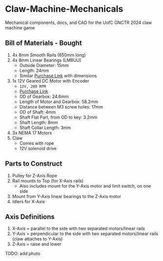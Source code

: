 # Claw-Machine-Mechanicals
Mechanical components, docs, and CAD for the UofC GNCTR 2024 claw machine game

## Bill of Materials - Bought
1. 4x 8mm Smooth Rails (650mm long)
2. 4x 8mm Linear Bearings (LM8UU)
    * Outside Diameter: 15mm
    * Length: 24mm
    * Similar [Purchase Link](https://www.aliexpress.com/item/1005004774546723.html) with dimensions
3. 1x 12V Geared DC Motor with Encoder
    * `12V, 280 RPM`
    * [Purchase Link](https://www.aliexpress.com/item/4001314473291.html)
    * OD of Gearbox: 24.6mm
    * Length of Motor and Gearbox: 58.2mm
    * Distance between M3 screw holes: 17mm
    * OD of Shaft: 4mm
    * Shaft Flat Part, from OD to key: 3.2mm
    * Shaft Length: 8mm
    * Shaft Collar Length: 3mm
4. 3x NEMA 17 Motors
5. Claw
    * Comes with rope
    * 12V solenoid drive

## Parts to Construct
1. Pulley for Z-Axis Rope
2. Rail mounts to Top (for X-Axis rails)
    * Also includes mount for the Y-Axis motor and limit switch, on one side
3. Mount from Y-Axis linear bearings to the Z-Axis motor
4. Idlers for X-Axis


## Axis Definitions
1. X-Axis = parallel to the side with two separated motors/linear rails
2. Y-Axis = perpendicular to the side with two separated motors/linear rails (claw attaches to Y-Axis)
3. Z-Axis = raise and lower

TODO: add photo
